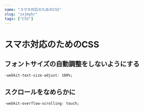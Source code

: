 ```yaml
---
name: "スマホ対応のためのCSS"
slug: "zxjmyhr"
tags: ["CSS"]
---
```


# スマホ対応のためのCSS

## フォントサイズの自動調整をしないようにする

```css
-webkit-text-size-adjust: 100%;
```

## スクロールをなめらかに

```css
-webkit-overflow-scrolling: touch;
```
